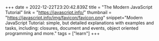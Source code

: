 +++
date = 2022-12-22T23:20:42.839Z
title = "The Modern JavaScript Tutorial"
link = "https://javascript.info/"
thumbnail = "https://javascript.info/img/favicon/favicon.png"
snippet="Modern JavaScript Tutorial: simple, but detailed explanations with examples and tasks, including: closures, document and events, object oriented programming and more."
tags = ["learn"]
+++
